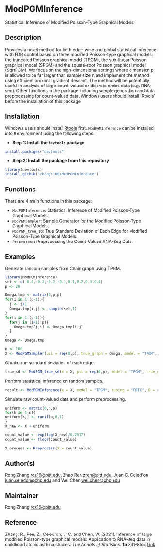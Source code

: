 # ModPGMInference
Statistical Inference of Modified Poisson-Type Graphical Models

## Description
Provides a novel method for both edge-wise and global statistical inference
with FDR control based on three modified Poisson-type graphical models: the truncated
Poisson graphical model (TPGM), the sub-linear Poisson graphical model (SPGM) and the
square-root Poisson graphical model (SqrtPGM). We focus on the high-dimensional settings
where dimension p is allowed to be far larger than sample size n and implement the method
using efficient proximal gradient descent. The method will be potentially useful in analysis
of large count-valued or discrete omics data (e.g. RNA-seq). Other functions in the package
including sample generation and data preprocessing for count-valued data. Windows users
should install 'Rtools' before the installation of this package.

## Installation
Windows users should install [Rtools](https://cran.r-project.org/bin/windows/Rtools/) first. `ModPGMInference` can be installed into `R` environment using the following steps:

* **Step 1: Install the `devtools` package**

```r
install.packages("devtools")
```

* **Step 2: Install the package from this repository**

```r
library(devtools)
install_github("zhangr100/ModPGMInference")
```

## Functions

There are 4 main functions in this package:

* `ModPGMInference`: Statistical Inference of Modified Poisson-Type Graphical Models.
* `ModPGMSampler`: Sample Generator for the Modified Poisson-Type Graphical Models.
* `ModPGM_true_sd`: True Standard Deviation of Each Edge for Modified Poisson-Type Graphical Models.
* `Preprocess`: Preprocessing the Count-Valued RNA-Seq Data.

## Examples

Generate random samples from Chain graph using TPGM.

```r
library(ModPGMInference)
set <- c(-0.4,-0.3,-0.2,-0.1,0.1,0.2,0.3,0.4)
p <- 20

Omega.tmp <- matrix(0,p,p)
for(i in 1:(p-1)){
  j <- i+1
  Omega.tmp[i,j] <- sample(set,1)
}
for(i in 1:(p-1)){
  for(j in (i+1):p){
    Omega.tmp[j,i] <- Omega.tmp[i,j]
  }
}
Omega <- Omega.tmp

n <- 100
X <- ModPGMSampler(psi = rep(0,p), true_graph = Omega, model = "TPGM", D = rep(3,p), nSample = n, burn_in = 5000)
```

Obtain true standard deviation of each edge.

```r
true_sd <- ModPGM_true_sd(x = X, psi = rep(0,p), model = "TPGM", true_graph = Omega, D = rep(3,p))
```

Perform statistical inference on random samples.

```r
result <- ModPGMInference(x = X, model = "TPGM", tuning = "EBIC", D = rep(3,p), nlambda = 100)
```

Simulate raw count-valued data and perform preprocessing.

```r
uniform <- matrix(0,n,p)
for(k in 1:n){
uniform[k,] <- runif(p,0,1)
}
X_new <- X + uniform

count_value <- exp(log(X_new)/0.2517)
count_value <- floor(count_value)

X_process <- Preprocess(X = count_value)
```

## Author(s)

Rong Zhang <roz16@pitt.edu>, Zhao Ren <zren@pitt.edu>, Juan C. Celed\'on <juan.celedon@chp.edu> and Wei Chen <wei.chen@chp.edu>

## Maintainer

Rong Zhang <roz16@pitt.edu>

## Reference

Zhang, R., Ren, Z., Celed\'on, J. C. and Chen, W. (2021). Inference of large modified Poisson-type graphical models: Application to RNA-seq data in childhood atopic asthma studies. *The Annals of Statistics.* **15** 831-855. [Link](https://doi.org/10.1214/20-AOAS1413)
